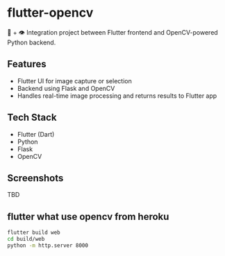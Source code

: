 # flutter-opencv

📱 + 👁️ Integration project between Flutter frontend and OpenCV-powered Python backend.

## Features

- Flutter UI for image capture or selection
- Backend using Flask and OpenCV
- Handles real-time image processing and returns results to Flutter app

## Tech Stack

- Flutter (Dart)
- Python
- Flask
- OpenCV

## Screenshots

TBD

## flutter what use opencv from heroku 

```sh
flutter build web
cd build/web
python -m http.server 8000
```
